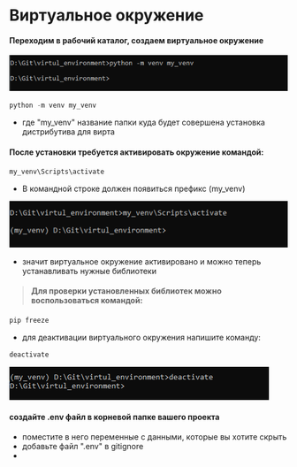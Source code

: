 # Виртуальное окружение


#### Переходим в рабочий каталог, создаем виртуальное окружение 
![img.png](img.png)
````python
python -m venv my_venv 
````
 - где "my_venv" название папки куда будет совершена установка дистрибутива для вирта
#### После установки требуется активировать окружение командой:
 
```python
my_venv\Scripts\activate
```

- В командной строке должен появиться префикс (my_venv)

![img_1.png](img_1.png)

- значит виртуальное окружение активировано и можно теперь устанавливать нужные библиотеки

>#### Для проверки установленных библиотек можно воспользоваться командой:
```python
pip freeze
```


- для деактивации виртуального окружения напишите команду:
```python
deactivate
```
![img_2.png](img_2.png)

#### создайте .env файл в корневой папке вашего проекта

* поместите в него переменные с данными, которые вы хотите скрыть
* добавьте файл ".env" в gitignore
* 
